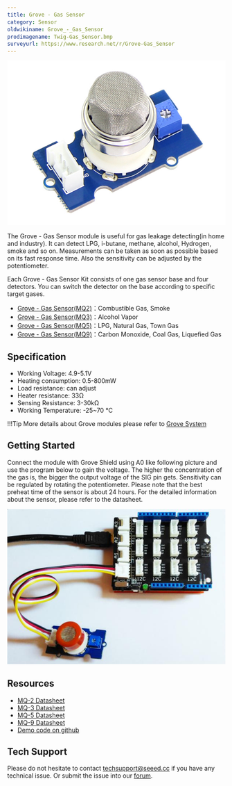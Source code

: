 ```yaml
---
title: Grove - Gas Sensor
category: Sensor
oldwikiname: Grove_-_Gas_Sensor
prodimagename: Twig-Gas_Sensor.bmp
surveyurl: https://www.research.net/r/Grove-Gas_Sensor
---
```


![](https://raw.githubusercontent.com/SeeedDocument/Grove-Gas_Sensor/master/img/Twig-Gas_Sensor.bmp)

The Grove - Gas Sensor module is useful for gas leakage detecting(in home and industry). It can detect LPG, i-butane, methane, alcohol, Hydrogen, smoke and so on. Measurements can be taken as soon as possible based on its fast response time. Also the sensitivity can be adjusted by the potentiometer.

Each Grove - Gas Sensor Kit consists of one gas sensor base and four detectors. You can switch the detector on the base according to specific target gases.

-   [Grove - Gas Sensor(MQ2)](/Grove-Gas_Sensor-MQ2)：Combustible Gas, Smoke
-   [Grove - Gas Sensor(MQ3)](/Grove-Gas_Sensor-MQ3)：Alcohol Vapor
-   [Grove - Gas Sensor(MQ5)](/Grove-Gas_Sensor-MQ5)：LPG, Natural Gas, Town Gas
-   [Grove - Gas Sensor(MQ9)](/Grove-Gas_Sensor-MQ9)：Carbon Monoxide, Coal Gas, Liquefied Gas

Specification
-------------

-   Working Voltage: 4.9-5.1V
-   Heating consumption: 0.5-800mW
-   Load resistance: can adjust
-   Heater resistance: 33Ω
-   Sensing Resistance: 3-30kΩ
-   Working Temperature: -25~70 ℃

!!!Tip
    More details about Grove modules please refer to [Grove System](http://wiki.seeedstudio.com/Grove_System/)
    
Getting Started
-------------

Connect the module with Grove Shield using A0 like following picture and use the program below to gain the voltage. The higher the concentration of the gas is, the bigger the output voltage of the SIG pin gets. Sensitivity can be regulated by rotating the potentiometer. Please note that the best preheat time of the sensor is about 24 hours. For the detailed information about the sensor, please refer to the datasheet.

![](https://raw.githubusercontent.com/SeeedDocument/Grove-Gas_Sensor/master/img/Read_Gas_Sensor_data.jpg)

Resources
---------

-   [MQ-2 Datasheet](https://raw.githubusercontent.com/SeeedDocument/Grove-Gas_Sensor/master/res/MQ-2.pdf)
-   [MQ-3 Datasheet](https://raw.githubusercontent.com/SeeedDocument/Grove-Gas_Sensor/master/res/MQ-3.pdf)
-   [MQ-5 Datasheet](https://raw.githubusercontent.com/SeeedDocument/Grove-Gas_Sensor/master/res/MQ-5.pdf)
-   [MQ-9 Datasheet](https://raw.githubusercontent.com/SeeedDocument/Grove-Gas_Sensor/master/res/MQ-9.pdf)
-   [Demo code on github](https://github.com/Seeed-Studio/Grove_Gas_Sensor)


<!-- This Markdown file was created from http://www.seeedstudio.com/wiki/Grove_-_Gas_Sensor -->

## Tech Support
Please do not hesitate to contact [techsupport@seeed.cc](techsupport@seeed.cc) if you have any technical issue. Or submit the issue into our [forum](http://seeedstudio.com/forum/). 